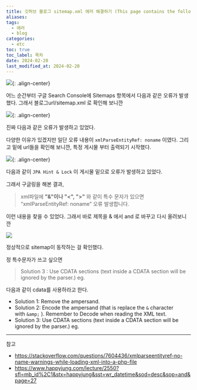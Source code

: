 ```yaml
---
title: 깃허브 블로그 sitemap.xml 에러 해결하기 (This page contains the following errors)
aliases: 
tags:
  - 에러
  - blog
categories:
  - etc
toc: true
toc_label: 목차
date: 2024-02-20
last_modified_at: 2024-02-20
---
```

![](https://i.imgur.com/JB4pQ66.png){: .align-center}

어느 순간부터 구글 Search Console에 Sitemaps 항목에서 다음과 같은 오류가 발생했다. 
그래서 블로그url/sitemap.xml 로 확인해 보니깐 

![](https://i.imgur.com/S3pQxzw.png){: .align-center}

진짜 다음과 같은 오류가 발생하고 있었다.

다양한 이유가 있겠지만 일단 오류 내용이 `xmlParseEntityRef: noname` 이였다. 그리고 밑에 url들을 확인해 보니깐, 특정 게시물 부터 출력되기 시작했다.

![](https://i.imgur.com/oX241C2.png){: .align-center}

다음과 같이 `JPA Hint & Lock` 이 게시물 밑으로 오류가 발생하고 있었다.

그래서 구글링을 해본 결과,


> xml파일에 **"&"이나 "<", ">"** 와 같이 특수 문자가 있으면 “xmlParseEntityRef: noname” 오류 발생합니다.

이런 내용을 찾을 수 있었다. 그래서 바로 제목을 & 에서 and 로 바꾸고 다시 올려보니깐

 ![](https://i.imgur.com/hrae1Ji.png)

정상적으로 sitemap이 동작하는 걸 확인했다.

정 특수문자가 쓰고 싶으면 

>  Solution 3 : Use CDATA sections (text inside a CDATA section will be ignored by the parser.) eg.  
>  <![CDATA[   {XML DATA}  ]]>

다음과 같이 cdata를 사용하라고 한다.

- Solution 1: Remove the ampersand.
- Solution 2: Encode the ampersand (that is replace the `&` character with `&amp;` ). Remember to Decode when reading the XML text.
- Solution 3: Use CDATA sections (text inside a CDATA section will be ignored by the parser.) eg. <![CDATA[some text & some more text]]>

---
참고
- https://stackoverflow.com/questions/7604436/xmlparseentityref-no-name-warnings-while-loading-xml-into-a-php-file
- https://www.happyjung.com/lecture/2550?sfl=mb_id%2C1&stx=happyjung&sst=wr_datetime&sod=desc&sop=and&page=27
